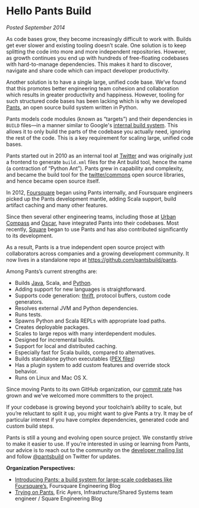 Hello Pants Build
=================

*Posted September 2014*

As code bases grow, they become increasingly difficult to work with.
Builds get ever slower and existing tooling doesn’t scale. One solution
is to keep splitting the code into more and more independent
repositories. However, as growth continues you end up with hundreds of
free-floating codebases with hard-to-manage dependencies. This makes it
hard to discover, navigate and share code which can impact developer
productivity.

Another solution is to have a single large, unified code base. We’ve
found that this promotes better engineering team cohesion and
collaboration which results in greater productivity and happiness.
However, tooling for such structured code bases has been lacking which
is why we developed [Pants](http://pantsbuild.org/), an open
source build system written in Python.

Pants models code modules (known as “targets”) and their dependencies in
`BUILD` files—in a manner similar to Google's [internal build
system](http://google-engtools.blogspot.com/2011/08/build-in-cloud-how-build-system-works.html).
This allows it to only build the parts of the codebase you actually
need, ignoring the rest of the code. This is a key requirement for
scaling large, unified code bases.

Pants started out in 2010 as an internal tool at
[Twitter](https://twitter.com/) and was originally just a frontend to
generate `build.xml` files for the Ant build tool, hence the name (a
contraction of “Python Ant”). Pants grew in capability and complexity,
and became the build tool for the
[twitter/commons](https://github.com/twitter/commons/) open source
libraries, and hence became open source itself.

In 2012, [Foursquare](https://foursquare.com/) began using Pants
internally, and Foursquare engineers picked up the Pants development
mantle, adding Scala support, build artifact caching and many other
features.

Since then several other engineering teams, including those at [Urban
Compass](https://www.urbancompass.com/) and
[Oscar](https://www.hioscar.com/?locale=en), have integrated Pants into
their codebases. Most recently, [Square](https://squareup.com/) began to
use Pants and has also contributed significantly to its development.

As a result, Pants is a true independent open source project with
collaborators across companies and a growing development community. It
now lives in a standalone repo at <https://github.com/pantsbuild/pants>.

Among Pants’s current strengths are:

-   Builds [Java](http://pantsbuild.org/JVMProjects.html), Scala,
    and [Python](http://pantsbuild.org/python-readme.html).
-   Adding support for new languages is straightforward.
-   Supports code generation:
    [thrift](http://pantsbuild.org/ThriftDeps.html), protocol
    buffers, custom code generators.
-   Resolves external JVM and Python dependencies.
-   Runs tests.
-   Spawns Python and Scala REPLs with appropriate load paths.
-   Creates deployable packages.
-   Scales to large repos with many interdependent modules.
-   Designed for incremental builds.
-   Support for local and distributed caching.
-   Especially fast for Scala builds, compared to alternatives.
-   Builds standalone python executables ([PEX
    files](https://pex.readthedocs.io/))
-   Has a plugin system to add custom features and override stock
    behavior.
-   Runs on Linux and Mac OS X.

Since moving Pants to its own GitHub organization, our [commit
rate](https://github.com/pantsbuild/pants/graphs/contributors) has grown
and we’ve welcomed more committers to the project.

If your codebase is growing beyond your toolchain’s ability to scale,
but you’re reluctant to split it up, you might want to give Pants a try.
It may be of particular interest if you have complex dependencies,
generated code and custom build steps.

Pants is still a young and evolving open source project. We constantly
strive to make it easier to use. If you’re interested in using or
learning from Pants, our advice is to reach out to the community on the
[developer mailing
list](http://pantsbuild.org/howto_contribute.html) and follow
[@pantsbuild](https://twitter.com/pantsbuild) on Twitter for updates.

**Organization Perspectives:**

-   [Introducing Pants: a build system for large-scale codebases like
    Foursquare’s](http://engineering.foursquare.com/2014/09/16/introducing-pants-a-build-system-for-large-scale-codebases-like-foursquares/),
    Foursquare Engineering Blog
-   [Trying on
    Pants](http://corner.squareup.com/2014/09/trying-on-pants.html),
    Eric Ayers, Infrastructure/Shared Systems team engineer / Square
    Engineering Blog

